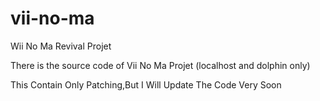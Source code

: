 # vii-no-ma
Wii No Ma Revival Projet

There is the source code of Vii No Ma Projet (localhost and dolphin only)

This Contain Only Patching,But I Will Update The Code Very Soon
